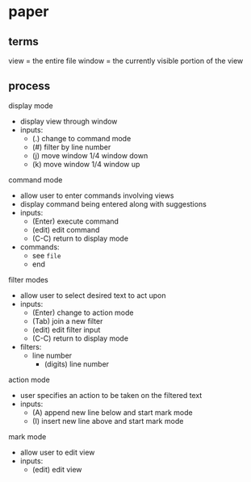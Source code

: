 # paper

## terms

view = the entire file
window = the currently visible portion of the view

## process

display mode

- display view through window
- inputs:
  + (.) change to command mode
  + (#) filter by line number
  + (j) move window 1/4 window down
  + (k) move window 1/4 window up

command mode

- allow user to enter commands involving views
- display command being entered along with suggestions
- inputs:
  + (Enter) execute command
  + (edit) edit command
  + (C-C) return to display mode
- commands:
  + see `file`
  + end

filter modes

- allow user to select desired text to act upon
- inputs:
  + (Enter) change to action mode
  + (Tab) join a new filter
  + (edit) edit filter input
  + (C-C) return to display mode
- filters:
  + line number
    * (digits) line number

action mode

- user specifies an action to be taken on the filtered text
- inputs:
  + (A) append new line below and start mark mode
  + (I) insert new line above and start mark mode

mark mode

- allow user to edit view
- inputs:
  + (edit) edit view
